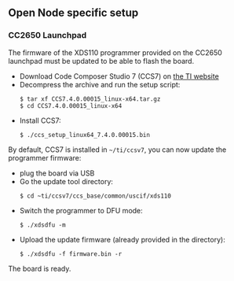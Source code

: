 ## Open Node specific setup

### CC2650 Launchpad

The firmware of the XDS110 programmer provided on the CC2650 launchpad must
be updated to be able to flash the board.

- Download Code Composer Studio 7 (CCS7) on [the TI website](https://software-dl.ti.com/ccs/esd/documents/ccs_downloads.html#code-composer-studio-version-7-downloads)
- Decompress the archive and run the setup script:
  ```
  $ tar xf CCS7.4.0.00015_linux-x64.tar.gz
  $ cd CCS7.4.0.00015_linux-x64
  ```
- Install CCS7:
  ```
  $ ./ccs_setup_linux64_7.4.0.00015.bin
  ```

By default, CCS7 is installed in `~/ti/ccsv7`, you can now update the programmer
firmware:
- plug the board via USB
- Go the update tool directory:
  ```
  $ cd ~ti/ccsv7/ccs_base/common/uscif/xds110
  ```
- Switch the programmer to DFU mode:
  ```
  $ ./xdsdfu -m
  ```
- Upload the update firmware (already provided in the directory):
  ```
  $ ./xdsdfu -f firmware.bin -r
  ```

The board is ready.
